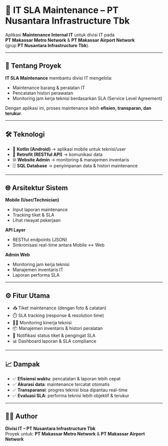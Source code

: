 # 🔧 IT SLA Maintenance – PT Nusantara Infrastructure Tbk

Aplikasi **Maintenance Internal IT** untuk divisi IT pada  
**PT Makassar Metro Network** & **PT Makassar Airport Network**  
(grup **PT Nusantara Infrastructure Tbk**).

---

## 📌 Tentang Proyek
**IT SLA Maintenance** membantu divisi IT mengelola:
- Maintenance barang & peralatan IT
- Pencatatan histori perawatan
- Monitoring jam kerja teknisi berdasarkan SLA (Service Level Agreement)

Dengan aplikasi ini, proses maintenance lebih **efisien, transparan, dan terukur**.

---

## 🛠️ Teknologi
- 📱 **Kotlin (Android)** → aplikasi mobile untuk teknisi/user
- 🔗 **Retrofit (RESTful API)** → komunikasi data
- 🌐 **Website Admin** → monitoring & manajemen inventaris
- 🗄️ **SQL Database** → penyimpanan data & histori maintenance

---

## 🌐 Arsitektur Sistem
**Mobile (User/Technician)**
- Input laporan maintenance
- Tracking tiket & SLA
- Lihat riwayat pekerjaan

**API Layer**
- RESTful endpoints (JSON)
- Sinkronisasi real-time antara Mobile ↔ Web

**Admin Web**
- Monitoring jam kerja teknisi
- Manajemen inventaris IT
- Laporan performa SLA

---

## ⚙️ Fitur Utama
- 📥 Tiket maintenance (dengan foto & catatan)
- ⏱️ SLA tracking (response & resolution time)
- 👨‍🔧 Monitoring kinerja teknisi
- 📦 Manajemen inventaris & histori peralatan
- 🔔 Notifikasi status tiket & pengingat SLA
- 📊 Dashboard laporan & SLA compliance

---

## 📈 Dampak
- ✅ **Efisiensi waktu**: pencatatan & laporan lebih cepat  
- ✅ **Akurasi data**: maintenance tercatat otomatis  
- ✅ **Transparansi**: progres teknisi bisa dipantau real-time  
- ✅ **Evaluasi SLA**: performa teknisi lebih objektif & terukur  

---

## 🙋‍♂️ Author
**Divisi IT – PT Nusantara Infrastructure Tbk**  
Proyek untuk: **PT Makassar Metro Network** & **PT Makassar Airport Network**
